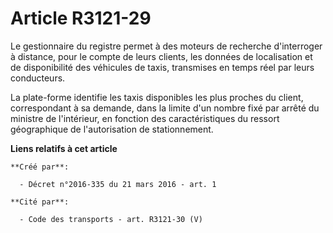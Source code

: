 # Article R3121-29

Le gestionnaire du registre permet à des moteurs de recherche d'interroger à distance, pour le compte de leurs clients, les
données de localisation et de disponibilité des véhicules de taxis, transmises en temps réel par leurs conducteurs. 

La plate-forme identifie les taxis disponibles les plus proches du client, correspondant à sa demande, dans la limite d'un
nombre fixé par arrêté du ministre de l'intérieur, en fonction des caractéristiques du ressort géographique de l'autorisation
de stationnement.

**Liens relatifs à cet article**

	**Créé par**:

	  - Décret n°2016-335 du 21 mars 2016 - art. 1

	**Cité par**:

	  - Code des transports - art. R3121-30 (V)
